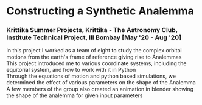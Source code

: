 # Constructing a Synthetic Analemma
### Krittika Summer Projects, Krittika - The Astronomy Club, Institute Technical Project, III Bombay [May '20 - Aug '20]
In this project I worked as a team of eight to study the complex orbital motions from the earth's frame of reference giving rise to Analemmas\
This project introduced me to various coordinate systems, including the equitorial system, and how to work with it in Python\
Through the equations of motion and python based simulations, we determined the effect of various parameters on the shape of the Analemma\
A few members of the group also created an animation in blender showing the shape of the analemma for given input parameters
